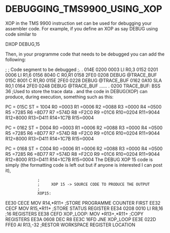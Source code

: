 # DEBUGGING_TMS9900_USING_XOP
XOP in the TMS 9900 instruction set can be used for debugging your assembler code.
For example, if you define an XOP as say DEBUG using code similar to 

DXOP	DEBUG,15

Then, in your programme code that needs to be debugged you can add the following:

  ;
  ; Code segment to be debugged
  ;.
  .
  014E   0200 0003      	    LI	R0,3
  0152   0201 0006      	    LI	R1,6
  0156   8040           	    C	R0,R1
  0158   2FE0 0208      	    DEBUG	@TRACE_BUF
  015C   8001           	    C	R1,R0
  015E   2FE0 0228      	    DEBUG	@TRACE_BUF
  0162   0A10           	    SLA	R0,1
  0164   2FE0 0248      	    DEBUG	@TRACE_BUF
  ......
. 0200             TRACE_BUF: BSS  36			;Used to store the trace data
.
and the code in DEBUG(XOP) can produce, during execution, something such as this:

PC = 015C  ST = 1004
R0 =0003 R1 =0006 R2 =0088 R3 =0000 R4 =0500 R5 =7285 R6 =8D77 R7 =574D 
R8 =F2C0 R9 =01C6 R10=0204 R11=9044 R12=8000 R13=D411 R14=1C7B R15=0004

PC = 0162  ST = D004
R0 =0003 R1 =0006 R2 =0088 R3 =0000 R4 =0500 R5 =7285 R6 =8D77 R7 =574D 
R8 =F2C0 R9 =01C6 R10=0204 R11=9044 R12=8000 R13=D411 R14=1C7B R15=0004

PC = 0168  ST = C004
R0 =0006 R1 =0006 R2 =0088 R3 =0000 R4 =0500 R5 =7285 R6 =8D77 R7 =574D 
R8 =F2C0 R9 =01C6 R10=0204 R11=9044 R12=8000 R13=D411 R14=1C7B R15=0004
The DEBUG XOP 15 code is simply (the formatting code is left out but if anyone is interested I can post it),

 

                  ;
                  ; 	XOP 15 -> SOURCE CODE TO PRODUCE THE OUTPUT 
                  ;
                  XOP15:      
  EE30   CECE           	  MOV	R14,*R11+			;STORE PROGRAMME COUNTER FIRST
  EE32   CECF           	  MOV	R15,*R11+			;STORE STATUS REGISTER
  EE34   0208 0010      	  LI	R8,16			    ;16 REGISTERS
  EE38   CEFD     XOP_LOOP:	MOV	*R13+,*R11+			;COPY REGISTERS
  EE3A   0608           	  DEC	R8
  EE3C   16FD           	  JNE	XOP_LOOP
  EE3E   022D FFE0      	  AI	R13,-32			    ;RESTOR WORKSPACE REGISTER LOCATION
